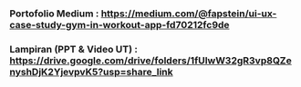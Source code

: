### Portofolio Medium : https://medium.com/@fapstein/ui-ux-case-study-gym-in-workout-app-fd70212fc9de
### Lampiran (PPT & Video UT) : https://drive.google.com/drive/folders/1fUIwW32gR3vp8QZenyshDjK2YjevpvK5?usp=share_link
